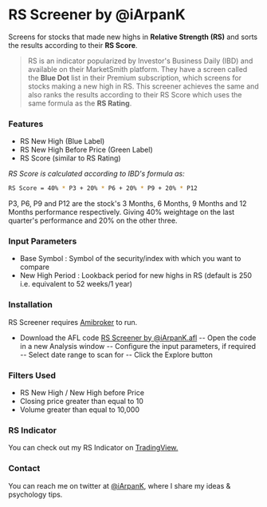# RS Screener by @iArpanK
Screens for stocks that made new highs in **Relative Strength (RS)** and sorts the results according to their **RS Score**.
>RS is an indicator popularized by Investor's Business Daily (IBD) and available on their MarketSmith platform. They have a screen called the **Blue Dot** list in their Premium subscription, which screens for stocks making a new high in RS. This screener achieves the same and also ranks the results according to their RS Score which uses the same formula as the **RS Rating**.

### Features

- RS New High (Blue Label)
- RS New High Before Price (Green Label)
- RS Score (similar to RS Rating)

*RS Score is calculated according to IBD's formula as:*
```sh
RS Score = 40% * P3 + 20% * P6 + 20% * P9 + 20% * P12
```
P3, P6, P9 and P12 are the stock's 3 Months, 6 Months, 9 Months and 12 Months performance respectively.
Giving 40% weightage on the last quarter's performance and 20% on the other three.

### Input Parameters

- Base Symbol :  Symbol of the security/index with which you want to compare
- New High Period : Lookback period for new highs in RS (default is 250 i.e. equivalent to 52 weeks/1 year)

### Installation

RS Screener requires [Amibroker](https://www.amibroker.com/) to run.

- Download the AFL code [ RS Screener by @iArpanK.afl](https://drive.google.com/drive/folders/1NHfHHqBLndK2Hy5UvIOQrRMZBqiJvCJC?usp=sharing)
-- Open the code in a new Analysis window
-- Configure the input parameters, if required
-- Select date range to scan for
-- Click the Explore button

### Filters Used

- RS New High / New High before Price
- Closing price greater than equal to 10
- Volume greater than equal to 10,000

### RS Indicator
You can check out my RS Indicator on [TradingView.](https://in.tradingview.com/script/G6MOxSG2-Relative-Strength-Line-by-iArpanK/)

### Contact

You can reach me on twitter at [@iArpanK](https://twitter.com/iArpanK), where I share my ideas & psychology tips.

